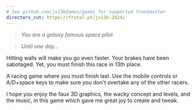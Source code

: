 ```yaml
---
# See github.com/js13kGames/games for supported frontmatter
directors_cut: https://frutal.pt/js13k-2024/
---
```

> *You are a galaxy famous space pilot*

> *Until one day...*

Hitting walls will make you go even faster. Your brakes have been sabotaged. Yet, you must finish this race in 13th place.

A racing game where you must finish last. Use the mobile controls or A/D+space keys to make sure you don't overtake any of the other racers.

I hope you enjoy the faux 3D graphics, the wacky concept and levels, and the music, in this game which gave me great joy to create and tweak.